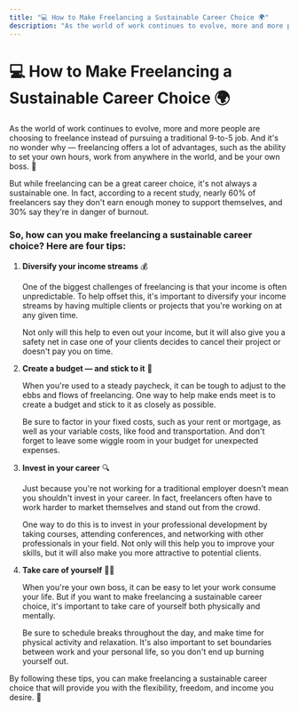 ```yaml
---
title: "💻 How to Make Freelancing a Sustainable Career Choice 🌍"
description: "As the world of work continues to evolve, more and more people are choosing to freelance instead of pursuing a traditional 9-to-5 job. And it's no wonder why — freelancing offers a lot of advantages, such as the ability to set your own hours, work from anywhere in the world, and be your own boss. 🙌"
---
```


# 💻 How to Make Freelancing a Sustainable Career Choice 🌍

As the world of work continues to evolve, more and more people are choosing to freelance instead of pursuing a traditional 9-to-5 job. And it's no wonder why — freelancing offers a lot of advantages, such as the ability to set your own hours, work from anywhere in the world, and be your own boss. 🙌

But while freelancing can be a great career choice, it's not always a sustainable one. In fact, according to a recent study, nearly 60% of freelancers say they don't earn enough money to support themselves, and 30% say they're in danger of burnout.

### So, how can you make freelancing a sustainable career choice? Here are four tips:

1. **Diversify your income streams** 💰

   One of the biggest challenges of freelancing is that your income is often unpredictable. To help offset this, it's important to diversify your income streams by having multiple clients or projects that you're working on at any given time.

   Not only will this help to even out your income, but it will also give you a safety net in case one of your clients decides to cancel their project or doesn't pay you on time.

2. **Create a budget — and stick to it** 💸

   When you're used to a steady paycheck, it can be tough to adjust to the ebbs and flows of freelancing. One way to help make ends meet is to create a budget and stick to it as closely as possible.

   Be sure to factor in your fixed costs, such as your rent or mortgage, as well as your variable costs, like food and transportation. And don't forget to leave some wiggle room in your budget for unexpected expenses.

3. **Invest in your career** 🔍

   Just because you're not working for a traditional employer doesn't mean you shouldn't invest in your career. In fact, freelancers often have to work harder to market themselves and stand out from the crowd.

   One way to do this is to invest in your professional development by taking courses, attending conferences, and networking with other professionals in your field. Not only will this help you to improve your skills, but it will also make you more attractive to potential clients.

4. **Take care of yourself** 🧘‍♀️

   When you're your own boss, it can be easy to let your work consume your life. But if you want to make freelancing a sustainable career choice, it's important to take care of yourself both physically and mentally.

   Be sure to schedule breaks throughout the day, and make time for physical activity and relaxation. It's also important to set boundaries between work and your personal life, so you don't end up burning yourself out.

By following these tips, you can make freelancing a sustainable career choice that will provide you with the flexibility, freedom, and income you desire. 🚀
